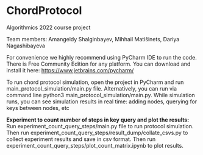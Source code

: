 # ChordProtocol
Algorithmics 2022 course project

Team members:
Amangeldy Shalginbayev, Mihhail Matišinets, Dariya Nagashibayeva

For convenience we highly recommend using PyCharm IDE to run the code. There is Free Community Edition for any platform. You can download and install it here: https://www.jetbrains.com/pycharm/

To run chord protocol simulation, open the project in PyCharm and run main_protocol_simulation/main.py file. Alternatively, you can run via command line python3 main_protocol_simulation/main.py. While simulation runs, you can see simulation results in real time: adding nodes, querying for keys between nodes, etc

<b>Experiment to count number of steps in key query and plot the results:</b></br>
Run experiment_count_query_steps/main.py file to run protocol simulation. Then run experiment_count_query_steps/result_dump/collate_csvs.py to collect experiment results and save in csv format. Then run experiment_count_query_steps/plot_count_matrix.ipynb to plot results.
